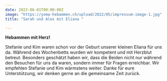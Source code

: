 ```yaml
---
date: 2022-06-01T00:00:00Z
image: "https://yoma-hebammen.ch/upload/2022/05/impressum-image-1.jpg"
title: "Sarah und Alex mit Eliana "

---
```

**Hebammen mit Herz!**

Stefanie und Kim waren schon vor der Geburt unserer kleinen Eliana für uns da. Während des Wochenbetts wurden wir kompetent und mit Herzblut betreut. Besonders geschätzt haben wir, dass die Beiden nicht nur während den Besuchen für uns da waren, sondern immer für Fragen erreichbar. Wir empfehlen Stefanie und Kim wärmstens weiter. Danke für eure Unterstützung, wir denken gerne an die gemeinsame Zeit zurück.